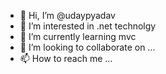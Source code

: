 - 👋 Hi, I’m @udaypyadav
- 👀 I’m interested in .net technolgy
- 🌱 I’m currently learning mvc
- 💞️ I’m looking to collaborate on ...
- 📫 How to reach me ...

<!---
udaypyadav/udaypyadav is a ✨ special ✨ repository because its `README.md` (this file) appears on your GitHub profile.
You can click the Preview link to take a look at your changes.
--->

